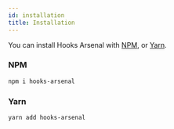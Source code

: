 ```yaml
---
id: installation
title: Installation
---
```


You can install Hooks Arsenal with [NPM](https://npmjs.com), or [Yarn](https://yarnpkg.com).

### NPM

```bash
npm i hooks-arsenal
```

### Yarn

```bash
yarn add hooks-arsenal
```
